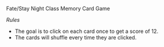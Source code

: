 Fate/Stay Night Class Memory Card Game

*Rules*
- The goal is to click on each card once to get a score of 12.
- The cards will shuffle every time they are clicked.

